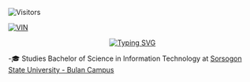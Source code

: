 
![Visitors](https://api.visitorbadge.io/api/visitors?path=https%3A%2F%2Fgithub.com%2Fjerick-navales%3Ffbclid%3DIwAR1BmaHNI1d7_9e52cWYwWRlF8zRGIq90ytBCa86Jf8pMSYQQyp6avFTROA&label=TOBI&labelColor=%23697689&countColor=%232ccce4)

[![VIN](https://img.shields.io/badge/Arvin-Catalbas-violet?labelColor=blue&style=for-the-badge&logo=00A98F&logoColor=A9225C&link=https://web.facebook.com/profile.php?id=100074112946757)](https://web.facebook.com/profile.php?id=100074112946757)
<p align="center"><a href="https://git.io/typing-svg"><img src="https://readme-typing-svg.demolab.com?font=Poppins&size=24&pause=1000&vCenter=true&width=435&lines=Hello+Everyone!!!!;I'm+Arvin+F.+Catalbas" alt="Typing SVG" /></a></p>

-🎓 Studies Bachelor of Science in Information Technology at [Sorsogon State University - Bulan Campus](https://bulan.sorsu.edu.ph/)
